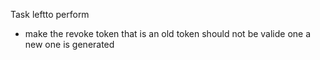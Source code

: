 Task leftto perform
- make the revoke token that is an old token should not be valide one a new one is generated